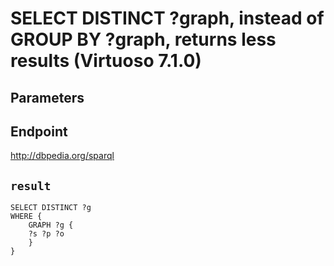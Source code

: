 # SELECT DISTINCT ?graph, instead of GROUP BY ?graph, returns less results (Virtuoso 7.1.0)

## Parameters


## Endpoint
http://dbpedia.org/sparql

## `result`

```sparql
SELECT DISTINCT ?g
WHERE {
    GRAPH ?g {
	?s ?p ?o
    }
}


```
